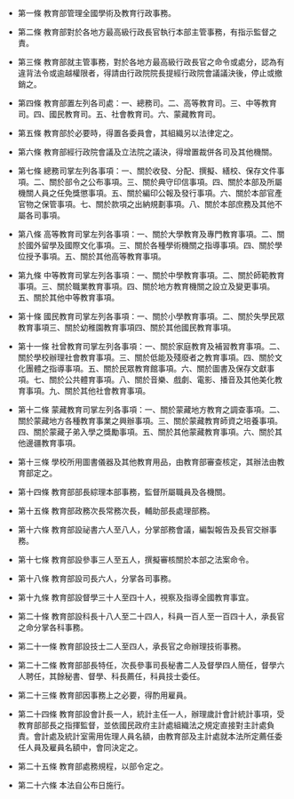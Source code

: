 * 第一條 教育部管理全國學術及教育行政事務。

* 第二條 教育部對於各地方最高級行政長官執行本部主管事務，有指示監督之責。

* 第三條 教育部就主管事務，對於各地方最高級行政長官之命令或處分，認為有違背法令或逾越權限者，得請由行政院院長提經行政院會議議決後，停止或撤銷之。

* 第四條 教育部置左列各司處：一、總務司。二、高等教育司。三、中等教育司。四、國民教育司。五、社會教育司。六、蒙藏教育司。

* 第五條 教育部於必要時，得置各委員會，其組織另以法律定之。

* 第六條 教育部經行政院會議及立法院之議決，得增置裁併各司及其他機關。

* 第七條 總務司掌左列各事項：一、關於收發、分配、撰擬、繕校、保存文件事項。二、關於部令之公布事項。三、關於典守印信事項。四、關於本部及所屬機關人員之任免獎懲事項。五、關於編印公報及發行事項。六、關於本部官產官物之保管事項。七、關於款項之出納規劃事項。八、關於本部庶務及其他不屬各司事項。

* 第八條 高等教育司掌左列各事項：一、關於大學教育及專門教育事項。二、關於國外留學及國際文化事項。三、關於各種學術機關之指導事項。四、關於學位授予事項。五、關於其他高等教育事項。

* 第九條 中等教育司掌左列各事項：一、關於中學教育事項。二、關於師範教育事項。三、關於職業教育事項。四、關於地方教育機關之設立及變更事項。五、關於其他中等教育事項。

* 第十條 國民教育司掌左列各事項：一、關於小學教育事項。二、關於失學民眾教育事項三、關於幼稚園教育事項四、關於其他國民教育事項。

* 第十一條 社曾教育司掌左列各事項：一、關於家庭教育及補習教育事項。二、關於學校辦理社會教育事項。三、關於低能及殘廢者之教育事項。四、關於文化團體之指導事項。五、關於民眾教育館事項。六、關於圖書及保存文獻事項。七、關於公共體育事項。八、關於音樂、戲劇、電影、播音及其他美化教育事項。九、關於其他社會教育事項。

* 第十二條 蒙藏教育司掌左列各事項：一、關於蒙藏地方教育之調查事項。二、關於蒙藏地方各種教育事業之興辦事項。三、關於蒙藏教育師資之培養事項。四、關於蒙藏子弟入學之獎勵事項。五、關於其他蒙藏教育事項。六、關於其他邊疆教育事項。

* 第十三條 學校所用圖書儀器及其他教育用品，由教育部審查核定，其辦法由教育部定之。

* 第十四條 教育部部長綜理本部事務，監督所屬職員及各機關。

* 第十五條 教育部政務次長常務次長，輔助部長處理部務。

* 第十六條 教育部設祕書六人至八人，分掌部務會議，編製報告及長官交辦事務。

* 第十七條 教育部設參事三人至五人，撰擬審核關於本部之法案命令。

* 第十八條 教育部設司長六人，分掌各司事務。

* 第十九條 教育部設督學三十人至四十人，視察及指導全國教育事宜。

* 第二十條 教育部設科長十八人至二十四人，科員一百人至一百四十人，承長官之命分掌各科事務。

* 第二十一條 教育部設技士二人至四人，承長官之命辦理技術事務。

* 第二十二條 教育部部長特任，次長參事司長秘書二人及督學四人簡任，督學六人聘任，其餘秘書、督學、科長薦任，科員技士委任。

* 第二十三條 教育部因事務上之必要，得酌用雇員。

* 第二十四條 教育部設會計長一人，統計主任一人，辦理歲計會計統計事項，受教育部部長之指揮監督，並依國民政府主計處組織法之規定直接對主計處負責。會計處及統計室需用佐理人員名額，由教育部及主計處就本法所定薦任委任人員及雇員名額中，會同決定之。

* 第二十五條 教育部處務規程，以部令定之。

* 第二十六條 本法自公布日施行。

